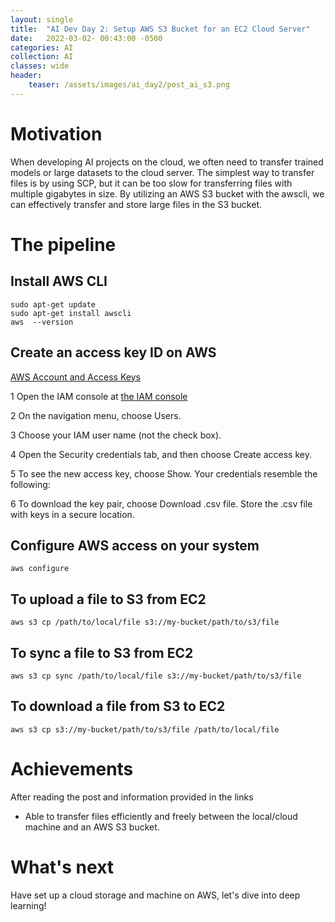 ```yaml
---
layout: single
title:  "AI Dev Day 2: Setup AWS S3 Bucket for an EC2 Cloud Server"
date:   2022-03-02- 00:43:00 -0500
categories: AI
collection: AI
classes: wide
header:
    teaser: /assets/images/ai_day2/post_ai_s3.png
---
```

# Motivation  
When developing AI projects on the cloud, we often need to transfer trained models or large datasets to the cloud server. The simplest way to transfer files is by using SCP, but it can be too slow for transferring files with multiple gigabytes in size. By utilizing an AWS S3 bucket with the awscli, we can effectively transfer and store large files in the S3 bucket.

# The pipeline

## Install AWS CLI

```
sudo apt-get update
sudo apt-get install awscli
aws  --version
```

## Create an access key ID on AWS
<a href="https://docs.aws.amazon.com/powershell/latest/userguide/pstools-appendix-sign-up.html">AWS Account and Access Keys</a>

1 Open the IAM console at <a href="https://console.aws.amazon.com/iam/">the IAM console</a>

2 On the navigation menu, choose Users.

3 Choose your IAM user name (not the check box).

4 Open the Security credentials tab, and then choose Create access key.

5 To see the new access key, choose Show. Your credentials resemble the following:

6 To download the key pair, choose Download .csv file. Store the .csv file with keys in a secure location.

## Configure AWS access on your system

```
aws configure
```

## To upload a file to S3 from EC2
```
aws s3 cp /path/to/local/file s3://my-bucket/path/to/s3/file
```

## To sync a file to S3 from EC2
```
aws s3 cp sync /path/to/local/file s3://my-bucket/path/to/s3/file
```

## To download a file from S3 to EC2
```
aws s3 cp s3://my-bucket/path/to/s3/file /path/to/local/file
```
# Achievements
After reading the post and information provided in the links

* Able to transfer files efficiently and freely between the local/cloud machine and an AWS S3 bucket.

# What's next
Have set up a cloud storage and machine on AWS, let's dive into deep learning!

